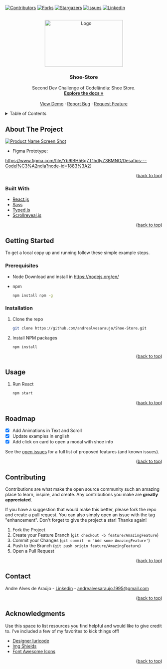 <div id="top"></div>

[![Contributors][contributors-shield]][contributors-url]
[![Forks][forks-shield]][forks-url]
[![Stargazers][stars-shield]][stars-url]
[![Issues][issues-shield]][issues-url]
[![LinkedIn][linkedin-shield]][linkedin-url]


<br />
<div align="center">
  <a href="https://github.com/andrealvesaraujo/Shoe-Store">
    <img src="https://user-images.githubusercontent.com/18336972/150545013-c8fd4282-6a00-43af-81e6-9f6604eb6b1c.png" alt="Logo" width="250" height="150">
  </a>
  
  <h3 align="center">Shoe-Store</h3>

  <p align="center">
    Second Dev Challenge of Codelândia: Shoe Store.
    <br />
    <a href="https://github.com/andrealvesaraujo/Shoe-Store"><strong>Explore the docs »</strong></a>
    <br />
    <br />
    <a href="https://shoe-store-andrealvesaraujo.vercel.app/">View Demo</a>
    ·
    <a href="https://github.com/andrealvesaraujo/Shoe-Store/issues">Report Bug</a>
    ·
    <a href="https://github.com/andrealvesaraujo/Shoe-Store/issues">Request Feature</a>
  </p>
</div>


<details>
  <summary>Table of Contents</summary>
  <ol>
    <li>
      <a href="#about-the-project">About The Project</a>
      <ul>
        <li><a href="#built-with">Built With</a></li>
      </ul>
    </li>
    <li>
      <a href="#getting-started">Getting Started</a>
      <ul>
        <li><a href="#prerequisites">Prerequisites</a></li>
        <li><a href="#installation">Installation</a></li>
      </ul>
    </li>
    <li><a href="#usage">Usage</a></li>
    <li><a href="#roadmap">Roadmap</a></li>
    <li><a href="#contributing">Contributing</a></li>
    <li><a href="#contact">Contact</a></li>
    <li><a href="#acknowledgments">Acknowledgments</a></li>
  </ol>
</details>


## About The Project

[![Product Name Screen Shot][product-screenshot]](https://shoe-store-andrealvesaraujo.vercel.app/)

* Figma Prototype:

https://www.figma.com/file/Yb9IBH56g7T1hdIyZ3BMNO/Desafios---Codel%C3%A2ndia?node-id=1883%3A2]

<p align="right">(<a href="#top">back to top</a>)</p>


### Built With

* [React.js](https://reactjs.org/)
* [Sass](https://sass-lang.com/)
* [Typed.js](https://github.com/mattboldt/typed.js/)
* [Scrollreveal.js](https://scrollrevealjs.org/)

<p align="right">(<a href="#top">back to top</a>)</p>

## Getting Started

To get a local copy up and running follow these simple example steps.

### Prerequisites

* Node
  Download and install in https://nodejs.org/en/
  
* npm
  ```sh
  npm install npm -g
  ```

### Installation

1. Clone the repo
   ```sh
   git clone https://github.com/andrealvesaraujo/Shoe-Store.git
   ```
   
2. Install NPM packages
   ```sh
   npm install
   ```
   
<p align="right">(<a href="#top">back to top</a>)</p>


## Usage

1. Run React

    ```sh
    npm start 
    ```
    
<p align="right">(<a href="#top">back to top</a>)</p>

## Roadmap

- [x] Add Animations in Text and Scroll
- [x] Update examples in english
- [x] Add click on card to open a modal with shoe info

See the [open issues](https://github.com/andrealvesaraujo/Shoe-Store/issues) for a full list of proposed features (and known issues).

<p align="right">(<a href="#top">back to top</a>)</p>

## Contributing

Contributions are what make the open source community such an amazing place to learn, inspire, and create. Any contributions you make are **greatly appreciated**.

If you have a suggestion that would make this better, please fork the repo and create a pull request. You can also simply open an issue with the tag "enhancement".
Don't forget to give the project a star! Thanks again!

1. Fork the Project
2. Create your Feature Branch (`git checkout -b feature/AmazingFeature`)
3. Commit your Changes (`git commit -m 'Add some AmazingFeature'`)
4. Push to the Branch (`git push origin feature/AmazingFeature`)
5. Open a Pull Request

<p align="right">(<a href="#top">back to top</a>)</p>

## Contact

Andre Alves de Araújo - [Linkedin](https://www.linkedin.com/in/andre-alves-araujo/) - andrealvesaraujo.1995@gmail.com

<p align="right">(<a href="#top">back to top</a>)</p>

## Acknowledgments

Use this space to list resources you find helpful and would like to give credit to. I've included a few of my favorites to kick things off!

* [Designer Iuricode](https://www.linkedin.com/in/iuricode/)
* [Img Shields](https://shields.io)
* [Font Awesome Icons](https://fontawesome.com/v5.15/how-to-use/on-the-web/using-with/react)

<p align="right">(<a href="#top">back to top</a>)</p>

[contributors-shield]: https://img.shields.io/github/contributors/andrealvesaraujo/Shoe-Store.svg?style=for-the-badge
[contributors-url]: https://github.com/andrealvesaraujo/Shoe-Store/graphs/contributors
[forks-shield]: https://img.shields.io/github/forks/andrealvesaraujo/Shoe-Store.svg?style=for-the-badge
[forks-url]: https://github.com/andrealvesaraujo/Shoe-Store/network/members
[stars-shield]: https://img.shields.io/github/stars/andrealvesaraujo/Shoe-Store.svg?style=for-the-badge
[stars-url]: https://github.com/andrealvesaraujo/Shoe-Store/stargazers
[issues-shield]: https://img.shields.io/github/issues/andrealvesaraujo/Shoe-Store.svg?style=for-the-badge
[issues-url]: https://github.com/andrealvesaraujo/Shoe-Store/issues
[linkedin-shield]: https://img.shields.io/badge/-LinkedIn-black.svg?style=for-the-badge&logo=linkedin&colorB=555
[linkedin-url]: https://www.linkedin.com/in/andre-alves-araujo/
[product-screenshot]: https://user-images.githubusercontent.com/18336972/151035439-2d8c8d84-eeb4-4012-9fb8-b0ff7c5be10f.png
